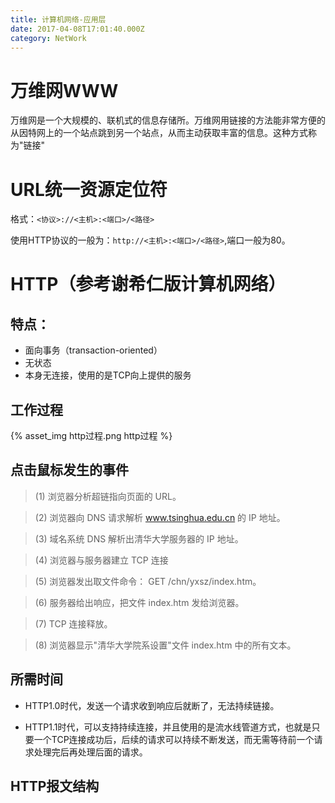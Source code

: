 ```yaml
---
title: 计算机网络-应用层
date: 2017-04-08T17:01:40.000Z
category: NetWork
---
```


# 万维网WWW

万维网是一个大规模的、联机式的信息存储所。万维网用链接的方法能非常方便的从因特网上的一个站点跳到另一个站点，从而主动获取丰富的信息。这种方式称为"链接"

# URL统一资源定位符

格式：`<协议>://<主机>:<端口>/<路径>`

使用HTTP协议的一般为：`http://<主机>:<端口>/<路径>`,端口一般为80。

# HTTP（参考谢希仁版计算机网络）

## 特点：

- 面向事务（transaction-oriented）
- 无状态
- 本身无连接，使用的是TCP向上提供的服务

## 工作过程

{% asset_img http过程.png http过程 %}

## 点击鼠标发生的事件

> (1) 浏览器分析超链指向页面的 URL。

> (2) 浏览器向 DNS 请求解析 www.tsinghua.edu.cn 的 IP 地址。

> (3) 域名系统 DNS 解析出清华大学服务器的 IP 地址。

> (4) 浏览器与服务器建立 TCP 连接

>(5) 浏览器发出取文件命令： GET /chn/yxsz/index.htm。

>(6) 服务器给出响应，把文件 index.htm 发给浏览器。

>(7) TCP 连接释放。

>(8) 浏览器显示"清华大学院系设置"文件 index.htm 中的所有文本。


## 所需时间

- HTTP1.0时代，发送一个请求收到响应后就断了，无法持续链接。

- HTTP1.1时代，可以支持持续连接，并且使用的是流水线管道方式，也就是只要一个TCP连接成功后，后续的请求可以持续不断发送，而无需等待前一个请求处理完后再处理后面的请求。

## HTTP报文结构
